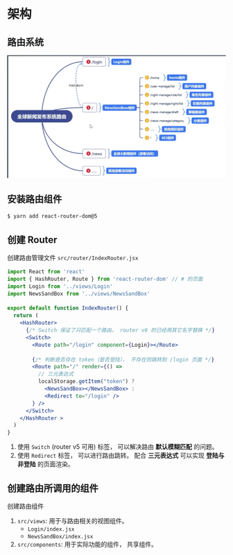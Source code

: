 # 架构

## 路由系统

![router map](./img/news-system-router.png)

## 安装路由组件

```bash
$ yarn add react-router-dom@5
```

## 创建 Router

创建路由管理文件 `src/router/IndexRouter.jsx`

```jsx
import React from 'react'
import { HashRouter, Route } from 'react-router-dom' // # 的页面
import Login from '../views/Login'
import NewsSandBox from '../views/NewsSandBox'

export default function IndexRouter() {
  return (
    <HashRouter>
      {/* Switch 保证了只匹配一个路由， router v6 的已经用其它名字替换 */}
      <Switch>
        <Route path="/login" component={Login}></Route>

        {/* 判断是否存在 token（是否登陆）， 不存在则跳转到 /login 页面 */}
        <Route path="/" render={() =>
          // 三元表达式
          localStorage.getItem("token") ?
            <NewsSandBox></NewsSandBox> :
            <Redirect to="/login" />
        } />
      </Switch>
    </HashRouter >
  )
}
```

1. 使用 `Switch` (router v5 可用) 标签， 可以解决路由 **默认模糊匹配** 的问题。
2. 使用 `Redirect` 标签， 可以进行路由跳转。 配合 **三元表达式** 可以实现 **登陆与非登陆** 的页面渲染。

## 创建路由所调用的组件

创建路由组件 
1. `src/views`: 用于与路由相关的视图组件。
    + `Login/index.jsx`
    + `NewsSandBox/index.jsx`
2. `src/components`: 用于实际功能的组件， 共享组件。
